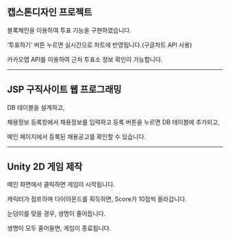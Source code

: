 ## 캡스톤디자인 프로젝트
블록체인을 이용하여 투표 기능을 구현하였습니다.

‘투표하기‘ 버튼 누르면 실시간으로 차트에 반영됩니다.(구글차트 API 사용)

카카오맵 API를 이용하여 근처 투표소 정보 확인이 가능합니다.

---
## JSP 구직사이트 웹 프로그래밍
DB 테이블을 설계하고,

채용정보 등록창에서 채용정보를 입력하고 등록 버튼을 누르면 DB 테이블에 추가되고,

메인 페이지에서 등록된 채용공고를 확인할 수 있습니다.

---
## Unity 2D 게임 제작
메인 화면에서 클릭하면 게임이 시작됩니다.

캐릭터가 점프하며 다이아몬드를 획득하면, Score가 10점씩 올라갑니다.

눈덩이를 맞을 경우, 생명이 줄어듭니다.

생명이 모두 줄어들면, 게임이 종료됩니다.

